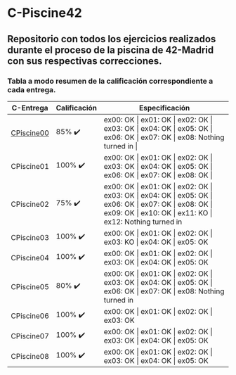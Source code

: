 # C-Piscine42
## Repositorio con todos los ejercicios realizados durante el proceso de la piscina de 42-Madrid con sus respectivas correcciones.
### Tabla a modo resumen de la calificación correspondiente a cada entrega.
| C-Entrega      | Calificación   | Especificación |
|----------------|----------------|----------------|
| [CPiscine00](./CPiscine00) 	 | 85% :heavy_check_mark: | ex00: OK \| ex01: OK \| ex02: OK \| ex03: OK \| ex04: OK \| ex05: OK \| ex06: OK \| ex07: OK \| ex08: Nothing turned in \|
| CPiscine01 	 | 100% :heavy_check_mark: | ex00: OK \| ex01: OK \| ex02: OK \| ex03: OK \| ex04: OK \| ex05: OK \| ex06: OK \| ex07: OK \| ex08: OK \|
| CPiscine02 	 | 75% :heavy_check_mark: | ex00: OK \| ex01: OK \| ex02: OK \| ex03: OK \| ex04: OK \| ex05: OK \| ex06: OK \| ex07: OK \| ex08: OK \| ex09: OK \| ex10: OK \| ex11: KO \| ex12: Nothing turned in |
| CPiscine03 	 | 100% :heavy_check_mark: | ex00: OK \| ex01: OK \| ex02: OK \| ex03: KO \| ex04: OK \| ex05: OK |
| CPiscine04 	 | 100% :heavy_check_mark: | ex00: OK \| ex01: OK \| ex02: OK \| ex03: OK \| ex04: OK \| ex05: OK |
| CPiscine05 	 | 80% :heavy_check_mark:  | ex00: OK \| ex01: OK \| ex02: OK \| ex03: OK \| ex04: OK \| ex05: OK \| ex06: OK \| ex07: OK \| ex08: Nothing turned in |
| CPiscine06 	 | 100% :heavy_check_mark: | ex00: OK \| ex01: OK \| ex02: OK \| ex03: OK |
| CPiscine07 	 | 100% :heavy_check_mark: | ex00: OK \| ex01: OK \| ex02: OK \| ex03: OK \| ex04: OK \| ex05: OK |
| CPiscine08 	 | 100% :heavy_check_mark: | ex00: OK \| ex01: OK \| ex02: OK \| ex03: OK \| ex04: OK \| ex05: OK |
